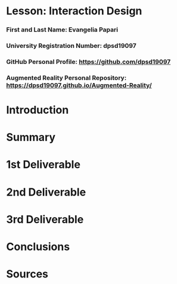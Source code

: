# Lesson: Interaction Design

### First and Last Name: Evangelia Papari
### University Registration Number: dpsd19097
### GitHub Personal Profile: https://github.com/dpsd19097
### Augmented Reality Personal Repository: https://dpsd19097.github.io/Augmented-Reality/

# Introduction

# Summary


# 1st Deliverable


# 2nd Deliverable


# 3rd Deliverable 


# Conclusions


# Sources
